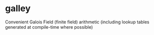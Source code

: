 # galley
Convenient Galois Field (finite field) arithmetic (including lookup tables generated at compile-time where possible)
